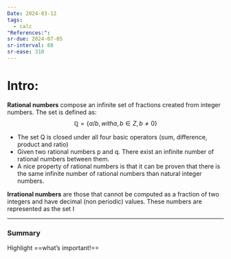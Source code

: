 ```yaml
---
Date: 2024-03-12
tags:
  - calc
"References:": 
sr-due: 2024-07-05
sr-interval: 88
sr-ease: 310
---
```

# Intro: 
**Rational numbers** compose an infinite set of fractions created from integer numbers. The set is defined as: 
$$
\mathbb{Q} = \{a/b, with a,b \in Z, b \not = 0\}
$$
+ The set Q is closed under all four basic operators (sum, difference, product and ratio)
+ Given two rational numbers p and q. There exist an infinite number of rational numbers between them. 
+ A nice property of rational numbers is that it can be proven that there is the same infinite number of rational numbers than natural integer numbers. 

**Irrational numbers** are those that cannot be computed as a fraction of two integers and have decimal (non periodic) values. These numbers are represented as the set I

---
### Summary
Highlight ==what’s important!==
